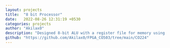 ```yaml
---
layout: projects
title:  "8 bit Processor"
date:   2022-08-26 12:31:19 +0530
categories: projects 
author: "Akilax0"
description: "Designed 8-bit ALU with a register file for memory using Verilog. Simulated processor behaviour using Icarus Verilog and input and output signals were observed using GTKWave. Tested behaviour using ARM assembly code."
github: "https://github.com/Akilax0/FPGA_CO503/tree/main/CO224"
---
```


